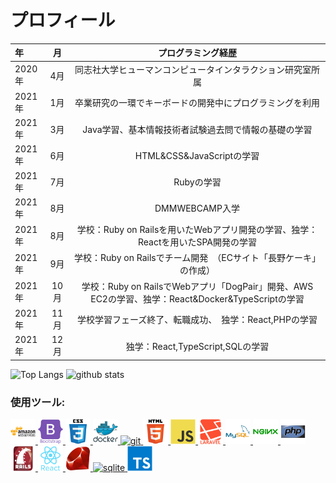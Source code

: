 # プロフィール

| 年|  月|プログラミング経歴 | 
| :--- | :---: | :---: | 
| 2020年 |4月|  同志社大学ヒューマンコンピュータインタラクション研究室所属 |
| 2021年|1月 | 卒業研究の一環でキーボードの開発中にプログラミングを利用 |
| 2021年 |3月| Java学習、基本情報技術者試験過去問で情報の基礎の学習 |
| 2021年|6月| HTML&CSS&JavaScriptの学習 |
| 2021年 |7月| Rubyの学習 |
| 2021年 |8月| DMMWEBCAMP入学  |
| 2021年 |8月|  学校：Ruby on Railsを用いたWebアプリ開発の学習、独学：Reactを用いたSPA開発の学習 |
| 2021年|9月| 学校：Ruby on Railsでチーム開発　（ECサイト「長野ケーキ」の作成）|
| 2021年|10月| 学校：Ruby on RailsでWebアプリ「DogPair」開発、AWS EC2の学習、独学：React&Docker&TypeScriptの学習 |
| 2021年|11月| 学校学習フェーズ終了、転職成功、　独学：React,PHPの学習 |
| 2021年|12月| 独学：React,TypeScript,SQLの学習 |

<p align="left"> 
  <img alt="Top Langs" height="150px" src="https://github-readme-stats.vercel.app/api/top-langs/?username=nijimajohn&layout=compact&show_icons=true&theme=cobalt" />
  <img alt="github stats" height="150px" src="https://github-readme-stats.vercel.app/api?username=nijimajohn&theme=cobalt&show_icons=ture" />
</p>

<h3 align="left">使用ツール:</h3>
<p align="left"> <a href="https://aws.amazon.com" target="_blank" rel="noreferrer"> <img src="https://raw.githubusercontent.com/devicons/devicon/master/icons/amazonwebservices/amazonwebservices-original-wordmark.svg" alt="aws" width="40" height="40"/> </a> <a href="https://getbootstrap.com" target="_blank" rel="noreferrer"> <img src="https://raw.githubusercontent.com/devicons/devicon/master/icons/bootstrap/bootstrap-plain-wordmark.svg" alt="bootstrap" width="40" height="40"/> </a> <a href="https://www.w3schools.com/css/" target="_blank" rel="noreferrer"> <img src="https://raw.githubusercontent.com/devicons/devicon/master/icons/css3/css3-original-wordmark.svg" alt="css3" width="40" height="40"/> </a> <a href="https://www.docker.com/" target="_blank" rel="noreferrer"> <img src="https://raw.githubusercontent.com/devicons/devicon/master/icons/docker/docker-original-wordmark.svg" alt="docker" width="40" height="40"/> </a> <a href="https://git-scm.com/" target="_blank" rel="noreferrer"> <img src="https://www.vectorlogo.zone/logos/git-scm/git-scm-icon.svg" alt="git" width="40" height="40"/> </a> <a href="https://www.w3.org/html/" target="_blank" rel="noreferrer"> <img src="https://raw.githubusercontent.com/devicons/devicon/master/icons/html5/html5-original-wordmark.svg" alt="html5" width="40" height="40"/> </a> <a href="https://developer.mozilla.org/en-US/docs/Web/JavaScript" target="_blank" rel="noreferrer"> <img src="https://raw.githubusercontent.com/devicons/devicon/master/icons/javascript/javascript-original.svg" alt="javascript" width="40" height="40"/> </a> <a href="https://laravel.com/" target="_blank" rel="noreferrer"> <img src="https://raw.githubusercontent.com/devicons/devicon/master/icons/laravel/laravel-plain-wordmark.svg" alt="laravel" width="40" height="40"/> </a> <a href="https://www.mysql.com/" target="_blank" rel="noreferrer"> <img src="https://raw.githubusercontent.com/devicons/devicon/master/icons/mysql/mysql-original-wordmark.svg" alt="mysql" width="40" height="40"/> </a> <a href="https://www.nginx.com" target="_blank" rel="noreferrer"> <img src="https://raw.githubusercontent.com/devicons/devicon/master/icons/nginx/nginx-original.svg" alt="nginx" width="40" height="40"/> </a> <a href="https://www.php.net" target="_blank" rel="noreferrer"> <img src="https://raw.githubusercontent.com/devicons/devicon/master/icons/php/php-original.svg" alt="php" width="40" height="40"/> </a> <a href="https://rubyonrails.org" target="_blank" rel="noreferrer"> <img src="https://raw.githubusercontent.com/devicons/devicon/master/icons/rails/rails-original-wordmark.svg" alt="rails" width="40" height="40"/> </a> <a href="https://reactjs.org/" target="_blank" rel="noreferrer"> <img src="https://raw.githubusercontent.com/devicons/devicon/master/icons/react/react-original-wordmark.svg" alt="react" width="40" height="40"/> </a> <a href="https://www.ruby-lang.org/en/" target="_blank" rel="noreferrer"> <img src="https://raw.githubusercontent.com/devicons/devicon/master/icons/ruby/ruby-original.svg" alt="ruby" width="40" height="40"/> </a> <a href="https://www.sqlite.org/" target="_blank" rel="noreferrer"> <img src="https://www.vectorlogo.zone/logos/sqlite/sqlite-icon.svg" alt="sqlite" width="40" height="40"/> </a> <a href="https://www.typescriptlang.org/" target="_blank" rel="noreferrer"> <img src="https://raw.githubusercontent.com/devicons/devicon/master/icons/typescript/typescript-original.svg" alt="typescript" width="40" height="40"/> </a> </p>
